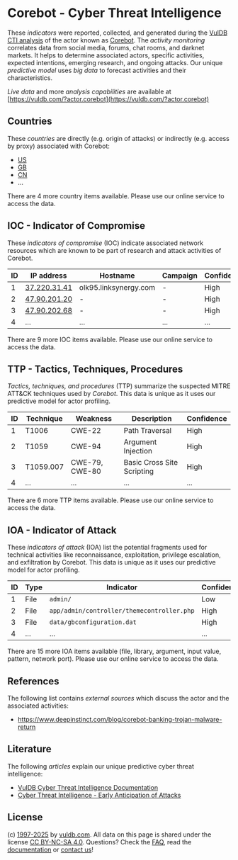 # Corebot - Cyber Threat Intelligence

These _indicators_ were reported, collected, and generated during the [VulDB CTI analysis](https://vuldb.com/?kb.cti) of the actor known as [Corebot](https://vuldb.com/?actor.corebot). The _activity monitoring_ correlates data from social media, forums, chat rooms, and darknet markets. It helps to determine associated actors, specific activities, expected intentions, emerging research, and ongoing attacks. Our unique _predictive model_ uses _big data_ to forecast activities and their characteristics.

_Live data_ and more _analysis capabilities_ are available at [https://vuldb.com/?actor.corebot](https://vuldb.com/?actor.corebot)

## Countries

These _countries_ are directly (e.g. origin of attacks) or indirectly (e.g. access by proxy) associated with Corebot:

* [US](https://vuldb.com/?country.us)
* [GB](https://vuldb.com/?country.gb)
* [CN](https://vuldb.com/?country.cn)
* ...

There are 4 more country items available. Please use our online service to access the data.

## IOC - Indicator of Compromise

These _indicators of compromise_ (IOC) indicate associated network resources which are known to be part of research and attack activities of Corebot.

ID | IP address | Hostname | Campaign | Confidence
-- | ---------- | -------- | -------- | ----------
1 | [37.220.31.41](https://vuldb.com/?ip.37.220.31.41) | olk95.linksynergy.com | - | High
2 | [47.90.201.20](https://vuldb.com/?ip.47.90.201.20) | - | - | High
3 | [47.90.202.68](https://vuldb.com/?ip.47.90.202.68) | - | - | High
4 | ... | ... | ... | ...

There are 9 more IOC items available. Please use our online service to access the data.

## TTP - Tactics, Techniques, Procedures

_Tactics, techniques, and procedures_ (TTP) summarize the suspected MITRE ATT&CK techniques used by _Corebot_. This data is unique as it uses our predictive model for actor profiling.

ID | Technique | Weakness | Description | Confidence
-- | --------- | -------- | ----------- | ----------
1 | T1006 | CWE-22 | Path Traversal | High
2 | T1059 | CWE-94 | Argument Injection | High
3 | T1059.007 | CWE-79, CWE-80 | Basic Cross Site Scripting | High
4 | ... | ... | ... | ...

There are 6 more TTP items available. Please use our online service to access the data.

## IOA - Indicator of Attack

These _indicators of attack_ (IOA) list the potential fragments used for technical activities like reconnaissance, exploitation, privilege escalation, and exfiltration by Corebot. This data is unique as it uses our predictive model for actor profiling.

ID | Type | Indicator | Confidence
-- | ---- | --------- | ----------
1 | File | `admin/` | Low
2 | File | `app/admin/controller/themecontroller.php` | High
3 | File | `data/gbconfiguration.dat` | High
4 | ... | ... | ...

There are 15 more IOA items available (file, library, argument, input value, pattern, network port). Please use our online service to access the data.

## References

The following list contains _external sources_ which discuss the actor and the associated activities:

* https://www.deepinstinct.com/blog/corebot-banking-trojan-malware-return

## Literature

The following _articles_ explain our unique predictive cyber threat intelligence:

* [VulDB Cyber Threat Intelligence Documentation](https://vuldb.com/?kb.cti)
* [Cyber Threat Intelligence - Early Anticipation of Attacks](https://www.scip.ch/en/?labs.20201022)

## License

(c) [1997-2025](https://vuldb.com/?kb.changelog) by [vuldb.com](https://vuldb.com/?kb.about). All data on this page is shared under the license [CC BY-NC-SA 4.0](https://creativecommons.org/licenses/by-nc-sa/4.0/). Questions? Check the [FAQ](https://vuldb.com/?kb.faq), read the [documentation](https://vuldb.com/?kb) or [contact us](https://vuldb.com/?contact)!
